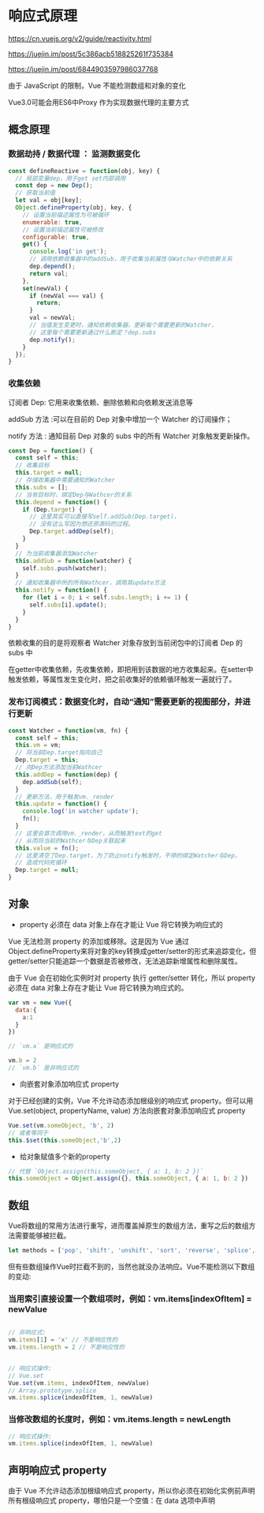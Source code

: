 # 响应式原理

<https://cn.vuejs.org/v2/guide/reactivity.html>

<https://juejin.im/post/5c386acb518825261f735384>

<https://juejin.im/post/6844903597986037768>

由于 JavaScript 的限制，Vue 不能检测数组和对象的变化

Vue3.0可能会用ES6中Proxy 作为实现数据代理的主要方式

## 概念原理

### 数据劫持 / 数据代理 ： 监测数据变化

```js
const defineReactive = function(obj, key) {
  // 局部变量dep，用于get set内部调用
  const dep = new Dep();
  // 获取当前值
  let val = obj[key];
  Object.defineProperty(obj, key, {
    // 设置当前描述属性为可被循环
    enumerable: true,
    // 设置当前描述属性可被修改
    configurable: true,
    get() {
      console.log('in get');
      // 调用依赖收集器中的addSub，用于收集当前属性与Watcher中的依赖关系
      dep.depend();
      return val;
    },
    set(newVal) {
      if (newVal === val) {
        return;
      }
      val = newVal;
      // 当值发生变更时，通知依赖收集器，更新每个需要更新的Watcher，
      // 这里每个需要更新通过什么断定？dep.subs
      dep.notify();
    }
  });
}
```

### 收集依赖

订阅者 Dep: 它用来收集依赖、删除依赖和向依赖发送消息等

addSub 方法 :可以在目前的 Dep 对象中增加一个 Watcher 的订阅操作；

notify 方法 : 通知目前 Dep 对象的 subs 中的所有 Watcher 对象触发更新操作。

```js
const Dep = function() {
  const self = this;
  // 收集目标
  this.target = null;
  // 存储收集器中需要通知的Watcher
  this.subs = [];
  // 当有目标时，绑定Dep与Wathcer的关系
  this.depend = function() {
    if (Dep.target) {
      // 这里其实可以直接写self.addSub(Dep.target)，
      // 没有这么写因为想还原源码的过程。
      Dep.target.addDep(self);
    }
  }
  // 为当前收集器添加Watcher
  this.addSub = function(watcher) {
    self.subs.push(watcher);
  }
  // 通知收集器中所的所有Wathcer，调用其update方法
  this.notify = function() {
    for (let i = 0; i < self.subs.length; i += 1) {
      self.subs[i].update();
    }
  }
}
```

依赖收集的目的是将观察者 Watcher 对象存放到当前闭包中的订阅者 Dep 的 subs 中

在getter中收集依赖，先收集依赖，即把用到该数据的地方收集起来。在setter中触发依赖，等属性发生变化时，把之前收集好的依赖循环触发一遍就行了。

### 发布订阅模式：数据变化时，自动“通知”需要更新的视图部分，并进行更新

```js
const Watcher = function(vm, fn) {
  const self = this;
  this.vm = vm;
  // 将当前Dep.target指向自己
  Dep.target = this;
  // 向Dep方法添加当前Wathcer
  this.addDep = function(dep) {
    dep.addSub(self);
  }
  // 更新方法，用于触发vm._render
  this.update = function() {
    console.log('in watcher update');
    fn();
  }
  // 这里会首次调用vm._render，从而触发text的get
  // 从而将当前的Wathcer与Dep关联起来
  this.value = fn();
  // 这里清空了Dep.target，为了防止notify触发时，不停的绑定Watcher与Dep，
  // 造成代码死循环
  Dep.target = null;
}
```

## 对象

- property 必须在 data 对象上存在才能让 Vue 将它转换为响应式的

Vue 无法检测 property 的添加或移除。这是因为 Vue 通过Object.defineProperty来将对象的key转换成getter/setter的形式来追踪变化，但getter/setter只能追踪一个数据是否被修改，无法追踪新增属性和删除属性。

由于 Vue 会在初始化实例时对 property 执行 getter/setter 转化，所以 property 必须在 data 对象上存在才能让 Vue 将它转换为响应式的。

```js
var vm = new Vue({
  data:{
    a:1
  }
})

// `vm.a` 是响应式的

vm.b = 2
// `vm.b` 是非响应式的

```

- 向嵌套对象添加响应式 property

对于已经创建的实例，Vue 不允许动态添加根级别的响应式 property。但可以用Vue.set(object, propertyName, value) 方法向嵌套对象添加响应式 property

```js
Vue.set(vm.someObject, 'b', 2)
// 或者等同于
this.$set(this.someObject,'b',2)
```

- 给对象赋值多个新的property

```js
// 代替 `Object.assign(this.someObject, { a: 1, b: 2 })`
this.someObject = Object.assign({}, this.someObject, { a: 1, b: 2 })
```

## 数组

Vue将数组的常用方法进行重写，进而覆盖掉原生的数组方法，重写之后的数组方法需要能够被拦截。

```js
let methods = ['pop', 'shift', 'unshift', 'sort', 'reverse', 'splice', 'push']
```

但有些数组操作Vue时拦截不到的，当然也就没办法响应。Vue不能检测以下数组的变动:

### 当用索引直接设置一个数组项时，例如：vm.items[indexOfItem] = newValue

```js

// 非响应式:
vm.items[1] = 'x' // 不是响应性的
vm.items.length = 2 // 不是响应性的


// 响应式操作:
// Vue.set
Vue.set(vm.items, indexOfItem, newValue)
// Array.prototype.splice
vm.items.splice(indexOfItem, 1, newValue)
```

### 当修改数组的长度时，例如：vm.items.length = newLength

```js
// 响应式操作:
vm.items.splice(indexOfItem, 1, newValue)
```

## 声明响应式 property

由于 Vue 不允许动态添加根级响应式 property，所以你必须在初始化实例前声明所有根级响应式 property，哪怕只是一个空值：在 data 选项中声明
